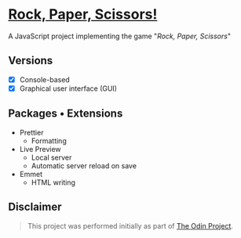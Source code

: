 # [Rock, Paper, Scissors!](https://mark-p0.github.io/top-projects/foundations/rock-paper-scissors/)

<!--
  Play a game of "rock, paper, scissors" with the computer
 -->

A JavaScript project implementing the game "_Rock, Paper, Scissors_"

## Versions

- [x] Console-based
- [x] Graphical user interface (GUI)

## Packages • Extensions

- Prettier
  - Formatting
- Live Preview
  - Local server
  - Automatic server reload on save
- Emmet
  - HTML writing

## Disclaimer

> This project was performed initially as part of [The Odin Project](https://www.theodinproject.com/).
